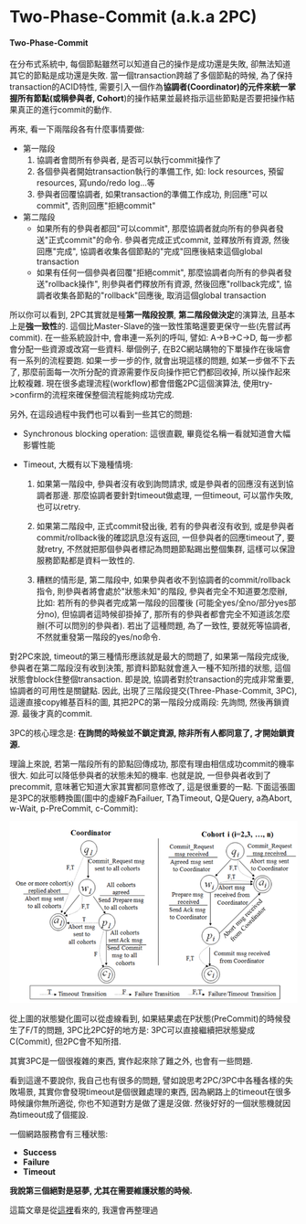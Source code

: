 # Two-Phase-Commit \(a.k.a 2PC\)

#### Two-Phase-Commit

在分布式系統中, 每個節點雖然可以知道自己的操作是成功還是失敗, 卻無法知道其它的節點是成功還是失敗. 當一個transaction跨越了多個節點的時候, 為了保持transaction的ACID特性, 需要引入一個作為**協調者\(Coordinator\)**的元件來統一掌握所有節點\(或稱**參與者, Cohort**\)的操作結果並最終指示這些節點是否要把操作結果真正的進行commit的動作.

再來, 看一下兩階段各有什麼事情要做:

* 第一階段
  1. 協調者會問所有參與者, 是否可以執行commit操作了
  2. 各個參與者開始transaction執行的準備工作, 如: lock resources, 預留resources, 寫undo/redo log...等
  3. 參與者回覆協調者, 如果transaction的準備工作成功, 則回應"可以commit", 否則回應"拒絕commit"
* 第二階段
  * 如果所有的參與者都回"可以commit", 那麼協調者就向所有的參與者發送"正式commit"的命令. 參與者完成正式commit, 並釋放所有資源, 然後回應"完成", 協調者收集各個節點的"完成"回應後結束這個global transaction
  * 如果有任何一個參與者回覆"拒絕commit", 那麼協調者向所有的參與者發送"rollback操作", 則參與者們釋放所有資源, 然後回應"rollback完成", 協調者收集各節點的"rollback"回應後, 取消這個global transaction

所以你可以看到, 2PC其實就是種**第一階段投票**, **第二階段做決定**的演算法, 且基本上是**強一致性**的. 這個比Master-Slave的強一致性策略還要更保守一些\(先嘗試再commit\). 在一些系統設計中, 會串連一系列的呼叫, 譬如: A-&gt;B-&gt;C-&gt;D, 每一步都會分配一些資源或改寫一些資料. 舉個例子, 在B2C網站購物的下單操作在後端會有一系列的流程要跑. 如果一步一步的作, 就會出現這樣的問題, 如某一步做不下去了, 那麼前面每一次所分配的資源需要作反向操作把它們都回收掉, 所以操作起來比較複雜. 現在很多處理流程\(workflow\)都會借鑑2PC這個演算法, 使用try-&gt;confirm的流程來確保整個流程能夠成功完成.

另外, 在這段過程中我們也可以看到一些其它的問題:

* Synchronous blocking operation: 這很直觀, 畢竟從名稱一看就知道會大幅影響性能
* Timeout, 大概有以下幾種情境:

  1. 如果第一階段中, 參與者沒有收到詢問請求, 或是參與者的回應沒有送到協調者那邊. 那麼協調者要針對timeout做處理, 一但timeout, 可以當作失敗, 也可以retry.

  2. 如果第二階段中, 正式commit發出後, 若有的參與者沒有收到, 或是參與者commit/rollback後的確認訊息沒有返回, 一但參與者的回應timeout了, 要就retry, 不然就把那個參與者標記為問題節點踢出整個集群, 這樣可以保證服務節點都是資料一致性的.

  3. 糟糕的情形是, 第二階段中, 如果參與者收不到協調者的commit/rollback指令, 則參與者將會處於"狀態未知"的階段, 參與者完全不知道要怎麼辦, 比如: 若所有的參與者完成第一階段的回覆後 \(可能全yes/全no/部分yes部分no\), 但協調者這時候卻掛掉了, 那所有的參與者都會完全不知道該怎麼辦\(不可以問別的參與者\). 若出了這種問題, 為了一致性, 要就死等協調者, 不然就重發第一階段的yes/no命令.

對2PC來說, timeout的第三種情形應該就是最大的問題了, 如果第一階段完成後, 參與者在第二階段沒有收到決策, 那資料節點就會進入一種不知所措的狀態, 這個狀態會block住整個transaction. 即是說, 協調者對於transaction的完成非常重要, 協調者的可用性是關鍵點. 因此, 出現了三階段提交\(Three-Phase-Commit, 3PC\), 這邊直接copy維基百科的圖, 其把2PC的第一階段分成兩段: 先詢問, 然後再鎖資源. 最後才真的commit.

3PC的核心理念是: **在詢問的時候並不鎖定資源, 除非所有人都同意了, 才開始鎖資源.**

理論上來說, 若第一階段所有的節點回傳成功, 那麼有理由相信成功commit的機率很大. 如此可以降低參與者的狀態未知的機率. 也就是說, 一但參與者收到了precommit, 意味著它知道大家其實都同意修改了, 這是很重要的一點. 下面這張圖是3PC的狀態轉換圖\(圖中的虛線F為Failuer, T為Timeout, Q是Query, a為Abort, w-Wait, p-PreCommit, c-Commit\):

![](/assets/3PC-state.png)

從上圖的狀態變化圖可以從虛線看到, 如果結果處在P狀態\(PreCommit\)的時候發生了F/T的問題, 3PC比2PC好的地方是: 3PC可以直接繼續把狀態變成C\(Commit\), 但2PC會不知所措.

其實3PC是一個很複雜的東西, 實作起來除了難之外, 也會有一些問題.

看到這邊不要說你, 我自己也有很多的問題, 譬如說思考2PC/3PC中各種各樣的失敗場景, 其實你會發現timeout是個很難處理的東西, 因為網路上的timeout在很多時候讓你無所適從, 你也不知道對方是做了還是沒做. 然後好好的一個狀態機就因為timeout成了個擺設.

一個網路服務會有三種狀態:

* **Success**
* **Failure**
* **Timeout**

**我說第三個絕對是惡夢, 尤其在需要維護狀態的時候.**

這篇文章是從[這裡](http://coolshell.cn/articles/10910.html)看來的, 我還會再整理過

